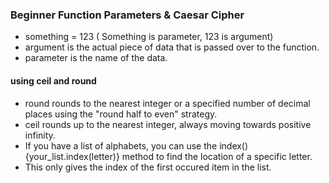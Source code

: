 ### Beginner Function Parameters & Caesar Cipher
* something = 123 ( Something is parameter, 123 is argument)
* argument is the actual piece of data that is passed over to the function.
* parameter is the name of the data.
#### using ceil and round 
* round rounds to the nearest integer or a specified number of decimal places using the "round half to even" strategy.
* ceil rounds up to the nearest integer, always moving towards positive infinity.
* If you have a list of alphabets, you can use the index() {your_list.index(letter)} method to find the location of a specific letter. 
* This only gives the index of the first occured item in the list.
